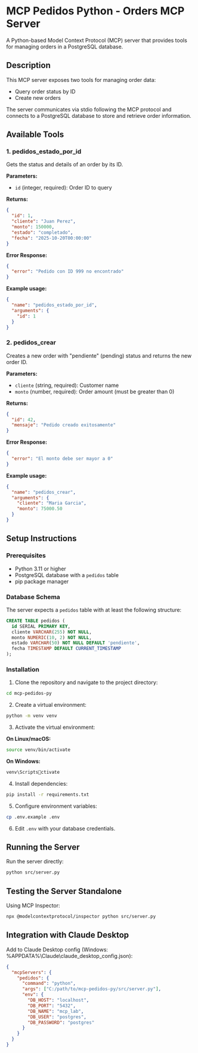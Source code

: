 # MCP Pedidos Python - Orders MCP Server

A Python-based Model Context Protocol (MCP) server that provides tools for managing orders in a PostgreSQL database.

## Description

This MCP server exposes two tools for managing order data:
- Query order status by ID
- Create new orders

The server communicates via stdio following the MCP protocol and connects to a PostgreSQL database to store and retrieve order information.

## Available Tools

### 1. pedidos_estado_por_id

Gets the status and details of an order by its ID.

**Parameters:**
- `id` (integer, required): Order ID to query

**Returns:**
```json
{
  "id": 1,
  "cliente": "Juan Perez",
  "monto": 150000,
  "estado": "completado",
  "fecha": "2025-10-20T00:00:00"
}
```

**Error Response:**
```json
{
  "error": "Pedido con ID 999 no encontrado"
}
```

**Example usage:**
```json
{
  "name": "pedidos_estado_por_id",
  "arguments": {
    "id": 1
  }
}
```

### 2. pedidos_crear

Creates a new order with "pendiente" (pending) status and returns the new order ID.

**Parameters:**
- `cliente` (string, required): Customer name
- `monto` (number, required): Order amount (must be greater than 0)

**Returns:**
```json
{
  "id": 42,
  "mensaje": "Pedido creado exitosamente"
}
```

**Error Response:**
```json
{
  "error": "El monto debe ser mayor a 0"
}
```

**Example usage:**
```json
{
  "name": "pedidos_crear",
  "arguments": {
    "cliente": "Maria Garcia",
    "monto": 75000.50
  }
}
```

## Setup Instructions

### Prerequisites

- Python 3.11 or higher
- PostgreSQL database with a `pedidos` table
- pip package manager

### Database Schema

The server expects a `pedidos` table with at least the following structure:

```sql
CREATE TABLE pedidos (
  id SERIAL PRIMARY KEY,
  cliente VARCHAR(255) NOT NULL,
  monto NUMERIC(10, 2) NOT NULL,
  estado VARCHAR(50) NOT NULL DEFAULT 'pendiente',
  fecha TIMESTAMP DEFAULT CURRENT_TIMESTAMP
);
```

### Installation

1. Clone the repository and navigate to the project directory:
```bash
cd mcp-pedidos-py
```

2. Create a virtual environment:
```bash
python -m venv venv
```

3. Activate the virtual environment:

**On Linux/macOS:**
```bash
source venv/bin/activate
```

**On Windows:**
```cmd
venv\Scriptsctivate
```

4. Install dependencies:
```bash
pip install -r requirements.txt
```

5. Configure environment variables:
```bash
cp .env.example .env
```

6. Edit `.env` with your database credentials.

## Running the Server

Run the server directly:
```bash
python src/server.py
```

## Testing the Server Standalone

Using MCP Inspector:
```bash
npx @modelcontextprotocol/inspector python src/server.py
```

## Integration with Claude Desktop

Add to Claude Desktop config (Windows: %APPDATA%\Claude\claude_desktop_config.json):

```json
{
  "mcpServers": {
    "pedidos": {
      "command": "python",
      "args": ["C:/path/to/mcp-pedidos-py/src/server.py"],
      "env": {
        "DB_HOST": "localhost",
        "DB_PORT": "5432",
        "DB_NAME": "mcp_lab",
        "DB_USER": "postgres",
        "DB_PASSWORD": "postgres"
      }
    }
  }
}
```
